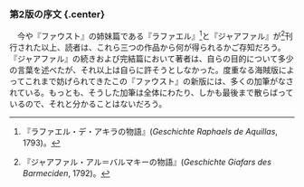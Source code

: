 ### 第2版の序文 {.center}

　今や『ファウスト』の姉妹篇である『ラファエル』[^1]と『ジャアファル』が[^2]刊行された以上、読者は、これら三つの作品から何が得られるかご存知だろう。『ジャアファル』の続きおよび完結篇において著者は、自らの目的について多少の言葉を述べたが、それ以上は自らに許そうとしなかった。度重なる海賊版によってこれまで妨げられてきたこの『ファウスト』の新版には、多くの加筆がなされている。もっとも、そうした加筆は全体にわたり、しかも最後まで散らばっているので、それと分かることはないだろう。
[^1]: 『ラファエル・デ・アキラの物語』(<cite>Geschichte Raphaels de Aquillas</cite>, 1793)。
[^2]: 『ジャアファル・アル＝バルマキーの物語』(<cite>Geschichte Giafars des Barmeciden</cite>, 1792)。